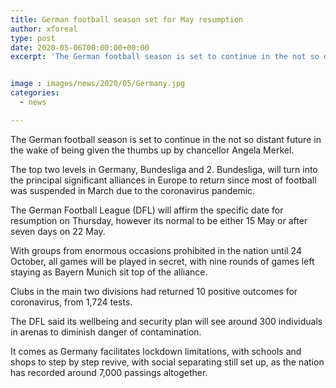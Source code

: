 ```yaml
---
title: German football season set for May resumption
author: xforeal 
type: post
date: 2020-05-06T00:00:00+00:00
excerpt: 'The German football season is set to continue in the not so distant future in the wake of being given the thumbs up by chancellor Angela Merkel '


image : images/news/2020/05/Germany.jpg
categories:
  - news

---
```

The German football season is set to continue in the not so distant future in the wake of being given the thumbs up by chancellor Angela Merkel. 

The top two levels in Germany, Bundesliga and 2. Bundesliga, will turn into the principal significant alliances in Europe to return since most of football was suspended in March due to the coronavirus pandemic. 

The German Football League (DFL) will affirm the specific date for resumption on Thursday, however its normal to be either 15 May or after seven days on 22 May. 

With groups from enormous occasions prohibited in the nation until 24 October, all games will be played in secret, with nine rounds of games left staying as Bayern Munich sit top of the alliance. 

Clubs in the main two divisions had returned 10 positive outcomes for coronavirus, from 1,724 tests. 

The DFL said its wellbeing and security plan will see around 300 individuals in arenas to diminish danger of contamination. 

It comes as Germany facilitates lockdown limitations, with schools and shops to step by step revive, with social separating still set up, as the nation has recorded around 7,000 passings altogether.